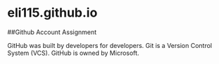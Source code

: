 # eli115.github.io

##Github Account Assignment

GitHub was built by developers for developers.
Git is a Version Control System (VCS).
GitHub is owned by Microsoft.
